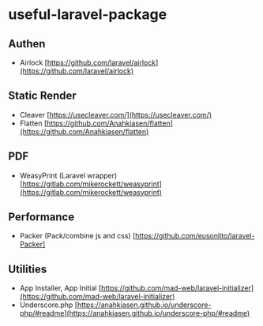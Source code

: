 # useful-laravel-package

## Authen
- Airlock [https://github.com/laravel/airlock](https://github.com/laravel/airlock)

## Static Render
- Cleaver [https://usecleaver.com/](https://usecleaver.com/)
- Flatten [https://github.com/Anahkiasen/flatten](https://github.com/Anahkiasen/flatten)

## PDF
- WeasyPrint (Laravel wrapper) [https://gitlab.com/mikerockett/weasyprint](https://gitlab.com/mikerockett/weasyprint)

## Performance
- Packer (Pack/combine js and css) [https://github.com/eusonlito/laravel-Packer]

## Utilities
- App Installer, App Initial [https://github.com/mad-web/laravel-initializer](https://github.com/mad-web/laravel-initializer)
- Underscore.php [https://anahkiasen.github.io/underscore-php/#readme](https://anahkiasen.github.io/underscore-php/#readme)
